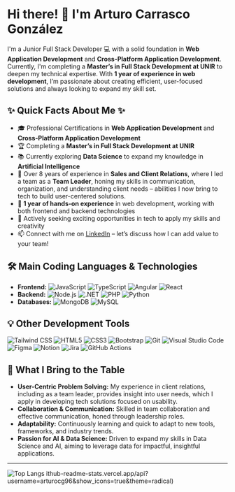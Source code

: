 # Hi there! 👋 I'm Arturo Carrasco González

I'm a Junior Full Stack Developer 💻 with a solid foundation in **Web Application Development** and **Cross-Platform Application Development**. Currently, I'm completing a **Master’s in Full Stack Development at UNIR** to deepen my technical expertise. With **1 year of experience in web development**, I’m passionate about creating efficient, user-focused solutions and always looking to expand my skill set.

## ✨ Quick Facts About Me ✨
- 🎓 Professional Certifications in **Web Application Development** and **Cross-Platform Application Development**
- 🏆 Completing a **Master’s in Full Stack Development at UNIR**
- 📚 Currently exploring **Data Science** to expand my knowledge in **Artificial Intelligence**
- 💼 Over 8 years of experience in **Sales and Client Relations**, where I led a team as a **Team Leader**, honing my skills in communication, organization, and understanding client needs – abilities I now bring to tech to build user-centered solutions.
- 🔨 **1 year of hands-on experience** in web development, working with both frontend and backend technologies
- 🔭 Actively seeking exciting opportunities in tech to apply my skills and creativity
- 📫 Connect with me on [LinkedIn](https://www.linkedin.com/in/arturo-carrasco-gonzález) – let’s discuss how I can add value to your team!

## 🛠️ Main Coding Languages & Technologies
- **Frontend:** ![JavaScript](https://img.shields.io/badge/-JavaScript-F7DF1E?style=flat-square&logo=javascript&logoColor=black) ![TypeScript](https://img.shields.io/badge/-TypeScript-3178C6?style=flat-square&logo=typescript&logoColor=white) ![Angular](https://img.shields.io/badge/-Angular-DD0031?style=flat-square&logo=angular&logoColor=white) ![React](https://img.shields.io/badge/-React-61DAFB?style=flat-square&logo=react&logoColor=black)
- **Backend:** ![Node.js](https://img.shields.io/badge/-Node.js-339933?style=flat-square&logo=node.js&logoColor=white) ![.NET](https://img.shields.io/badge/-.NET-512BD4?style=flat-square&logo=.net&logoColor=white) ![PHP](https://img.shields.io/badge/-PHP-777BB4?style=flat-square&logo=php&logoColor=white) ![Python](https://img.shields.io/badge/-Python-3776AB?style=flat-square&logo=python&logoColor=white)
- **Databases:** ![MongoDB](https://img.shields.io/badge/-MongoDB-47A248?style=flat-square&logo=mongodb&logoColor=white) ![MySQL](https://img.shields.io/badge/-MySQL-4479A1?style=flat-square&logo=mysql&logoColor=white)

## 💡 Other Development Tools
![Tailwind CSS](https://img.shields.io/badge/-Tailwind%20CSS-38B2AC?style=flat-square&logo=tailwind-css&logoColor=white) ![HTML5](https://img.shields.io/badge/-HTML5-E34F26?style=flat-square&logo=html5&logoColor=white) ![CSS3](https://img.shields.io/badge/-CSS3-1572B6?style=flat-square&logo=css3) ![Bootstrap](https://img.shields.io/badge/-Bootstrap-7952B3?style=flat-square&logo=bootstrap&logoColor=white) ![Git](https://img.shields.io/badge/-Git-F05032?style=flat-square&logo=git&logoColor=white) ![Visual Studio Code](https://img.shields.io/badge/-VS%20Code-007ACC?style=flat-square&logo=visual-studio-code&logoColor=white) ![Figma](https://img.shields.io/badge/-Figma-F24E1E?style=flat-square&logo=figma&logoColor=white) ![Notion](https://img.shields.io/badge/-Notion-000000?style=flat-square&logo=notion&logoColor=white) ![Jira](https://img.shields.io/badge/-Jira-0052CC?style=flat-square&logo=jira&logoColor=white) ![GitHub Actions](https://img.shields.io/badge/-GitHub%20Actions-2088FF?style=flat-square&logo=github-actions&logoColor=white)

## 🌟 What I Bring to the Table
- **User-Centric Problem Solving:** My experience in client relations, including as a team leader, provides insight into user needs, which I apply in developing tech solutions focused on usability.
- **Collaboration & Communication:** Skilled in team collaboration and effective communication, honed through leadership roles.
- **Adaptability:** Continuously learning and quick to adapt to new tools, frameworks, and industry trends.
- **Passion for AI & Data Science:** Driven to expand my skills in Data Science and AI, aiming to leverage data for impactful, insightful applications.

---

![Top Langs](https://github-readme-stats.vercel.app/api/top-langs/?username=arturocg96&layout=compact)
ithub-readme-stats.vercel.app/api?username=arturocg96&show_icons=true&theme=radical)

